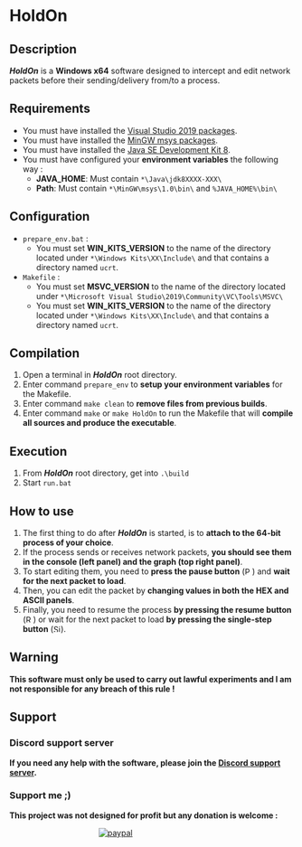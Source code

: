 # HoldOn
## Description
***HoldOn*** is a **Windows x64** software designed to intercept and edit network packets before their sending/delivery from/to a process.
## Requirements
- You must have installed the [Visual Studio 2019 packages](https://visualstudio.microsoft.com/fr/downloads/).  
- You must have installed the [MinGW msys packages](https://sourceforge.net/projects/mingw/).  
- You must have installed the [Java SE Development Kit 8](https://www.oracle.com/fr/java/technologies/javase/javase-jdk8-downloads.html).  
- You must have configured your **environment variables** the following way :  
  - **JAVA_HOME**: Must contain `*\Java\jdk8XXXX-XXX\`  
  - **Path**: Must contain `*\MinGW\msys\1.0\bin\` and `%JAVA_HOME%\bin\`
## Configuration
- `prepare_env.bat` :
  - You must set **WIN_KITS_VERSION** to the name of the directory located under `*\Windows Kits\XX\Include\` and that contains a directory named `ucrt`.  
- `Makefile` :
  - You must set **MSVC_VERSION** to the name of the directory located under `*\Microsoft Visual Studio\2019\Community\VC\Tools\MSVC\`  
  - You must set **WIN_KITS_VERSION** to the name of the directory located under `*\Windows Kits\XX\Include\` and that contains a directory named `ucrt`.
## Compilation
1. Open a terminal in ***HoldOn*** root directory.
2. Enter command `prepare_env` to **setup your environment variables** for the Makefile.
3. Enter command `make clean` to **remove files from previous builds**.
4. Enter command `make` or `make HoldOn` to run the Makefile that will **compile all sources and produce the executable**.
## Execution
1. From ***HoldOn*** root directory, get into `.\build`
2. Start `run.bat`
## How to use
1. The first thing to do after ***HoldOn*** is started, is to **attach to the 64-bit process of your choice**.
2. If the process sends or receives network packets, **you should see them in the console (left panel) and the graph (top right panel)**.
3. To start editing them, you need to **press the pause button** (<img src="https://github.com/HellDiner/HoldOn/blob/main/app/res/img/pause.png" width="13" alt="Pause button image" title="Pause button">) and **wait for the next packet to load**.
4. Then, you can edit the packet by **changing values in both the HEX and ASCII panels**.
5. Finally, you need to resume the process **by pressing the resume button** (<img src="https://github.com/HellDiner/HoldOn/blob/main/app/res/img/play.png" width="13" alt="Resume button image" title="Resume button">) or wait for the next packet to load **by pressing the single-step button** (<img src="https://github.com/HellDiner/HoldOn/blob/main/app/res/img/single_step.png" width="13" alt="Single-step button image" title="Single-step button">).
## Warning
**This software must only be used to carry out lawful experiments and I am not responsible for any breach of this rule !**
## Support
### Discord support server
**If you need any help with the software, please join the [Discord support server](https://discord.gg/bNNWBnk).**

### Support me ;)
**This project was not designed for profit but any donation is welcome :**  
  
&nbsp;&nbsp;&nbsp;&nbsp;&nbsp;&nbsp;&nbsp;&nbsp;&nbsp;&nbsp;&nbsp;&nbsp;&nbsp;&nbsp;&nbsp;&nbsp;&nbsp;&nbsp;&nbsp;&nbsp;&nbsp;&nbsp;&nbsp;&nbsp;&nbsp;&nbsp;&nbsp;&nbsp;&nbsp;&nbsp;&nbsp;&nbsp;&nbsp;&nbsp;&nbsp;&nbsp;&nbsp;&nbsp;&nbsp;&nbsp;[![paypal](https://www.paypalobjects.com/en_US/i/btn/btn_donateCC_LG.gif)](https://www.paypal.com/donate?hosted_button_id=FGPVL34PVQVZJ)

